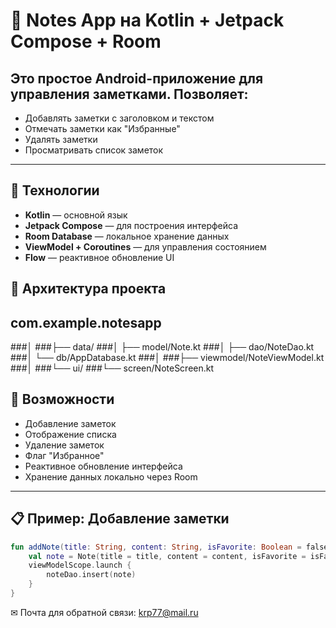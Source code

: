 # 📝 Notes App на Kotlin + Jetpack Compose + Room

## Это простое Android-приложение для управления заметками. Позволяет:
- Добавлять заметки с заголовком и текстом
- Отмечать заметки как "Избранные"
- Удалять заметки
- Просматривать список заметок

---

## 📱 Технологии

- **Kotlin** — основной язык
- **Jetpack Compose** — для построения интерфейса
- **Room Database** — локальное хранение данных
- **ViewModel + Coroutines** — для управления состоянием
- **Flow** — реактивное обновление UI
## 🧱 Архитектура проекта

## com.example.notesapp
###│
###├── data/
###│ ├── model/Note.kt
###│ ├── dao/NoteDao.kt
###│ └── db/AppDatabase.kt
###│
###├── viewmodel/NoteViewModel.kt
###│
###└── ui/
###└── screen/NoteScreen.kt

## 🧩 Возможности

- Добавление заметок
- Отображение списка
- Удаление заметок
- Флаг "Избранное"
- Реактивное обновление интерфейса
- Хранение данных локально через Room

---

## 📋 Пример: Добавление заметки

```kotlin
fun addNote(title: String, content: String, isFavorite: Boolean = false) {
    val note = Note(title = title, content = content, isFavorite = isFavorite)
    viewModelScope.launch {
        noteDao.insert(note)
    }
}
```
✉ Почта для обратной связи:
<a href="">krp77@mail.ru</a>
